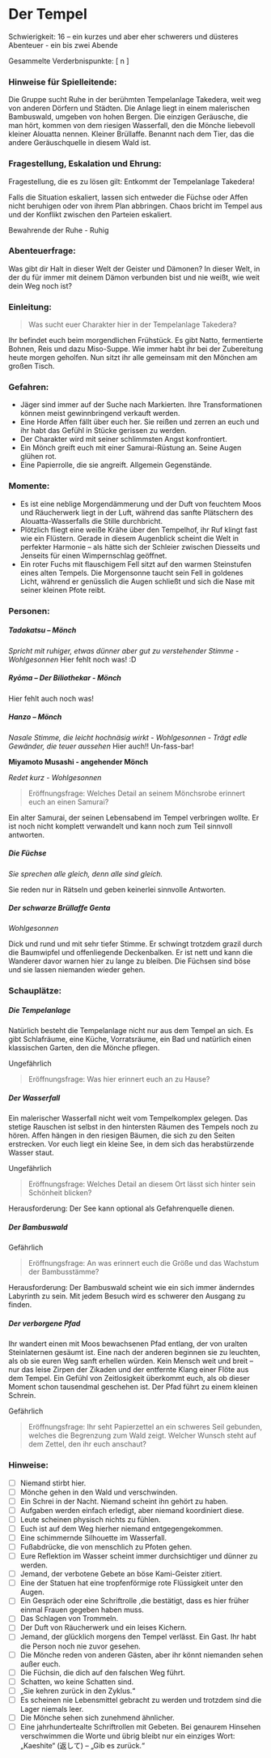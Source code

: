 # Der Tempel

Schwierigkeit: 16 – ein kurzes und aber eher schwerers und düsteres Abenteuer - ein bis zwei Abende  

Gesammelte Verderbnispunkte: [ n ]

### Hinweise für Spielleitende:

Die Gruppe sucht Ruhe in der berühmten Tempelanlage Takedera, weit weg von anderen Dörfern und Städten. Die Anlage liegt in einem malerischen Bambuswald, umgeben von hohen Bergen. Die einzigen Geräusche, die man hört, kommen von dem riesigen Wasserfall, den die Mönche liebevoll kleiner Alouatta nennen. Kleiner Brüllaffe. Benannt nach dem Tier, das die andere Geräuschquelle in diesem Wald ist. 

### Fragestellung, Eskalation und Ehrung:

Fragestellung, die es zu lösen gilt: Entkommt der Tempelanlage Takedera! 

Falls die Situation eskaliert, lassen sich entweder die Füchse oder Affen nicht beruhigen oder von ihrem Plan abbringen. Chaos bricht im Tempel aus und der Konflikt zwischen den Parteien eskaliert.

Bewahrende der Ruhe - Ruhig

### Abenteuerfrage:

Was gibt dir Halt in dieser Welt der Geister und Dämonen? In dieser Welt, in der du für immer mit deinem Dämon verbunden bist und nie weißt, wie weit dein Weg noch ist?

### Einleitung:

> Was sucht euer Charakter hier in der Tempelanlage Takedera?

Ihr befindet euch beim morgendlichen Frühstück. Es gibt Natto, fermentierte Bohnen, Reis und dazu Miso-Suppe. Wie immer habt ihr bei der Zubereitung heute morgen geholfen. Nun sitzt ihr alle gemeinsam mit den Mönchen am großen Tisch.

### Gefahren:

-	Jäger sind immer auf der Suche nach Markierten. Ihre Transformationen können meist gewinnbringend verkauft werden.  
-	Eine Horde Affen fällt über euch her. Sie reißen und zerren an euch und ihr habt das Gefühl in Stücke gerissen zu werden.
-	Der Charakter wird mit seiner schlimmsten Angst konfrontiert.
-	Ein Mönch greift euch mit einer Samurai-Rüstung an. Seine Augen glühen rot.
-	Eine Papierrolle, die sie angreift. Allgemein Gegenstände. 

### Momente:

-	Es ist eine neblige Morgendämmerung und der Duft von feuchtem Moos und Räucherwerk liegt in der Luft, während das sanfte Plätschern des Alouatta-Wasserfalls die Stille durchbricht. 
-	Plötzlich fliegt eine weiße Krähe über den Tempelhof, ihr Ruf klingt fast wie ein Flüstern. Gerade in diesem Augenblick scheint die Welt in perfekter Harmonie – als hätte sich der Schleier zwischen Diesseits und Jenseits für einen Wimpernschlag geöffnet. 
-	Ein roter Fuchs mit flauschigem Fell sitzt auf den warmen Steinstufen eines alten Tempels. Die Morgensonne taucht sein Fell in goldenes Licht, während er genüsslich die Augen schließt und sich die Nase mit seiner kleinen Pfote reibt.

### Personen:

##### **Tadakatsu** – Mönch

*Spricht mit ruhiger, etwas dünner aber gut zu verstehender Stimme - Wohlgesonnen*
Hier fehlt noch was! :D 

##### **Ryōma** – Der Biliothekar - Mönch

Hier fehlt auch noch was! 

##### **Hanzo** – Mönch

*Nasale Stimme, die leicht hochnäsig wirkt - Wohlgesonnen - Trägt edle Gewänder, die teuer aussehen*
Hier auch!! Un-fass-bar!

**Miyamoto Musashi - angehender Mönch**

*Redet kurz - Wohlgesonnen*

> Eröffnungsfrage: Welches Detail an seinem Mönchsrobe erinnert euch an einen Samurai?

Ein alter Samurai, der seinen Lebensabend im Tempel verbringen wollte. Er ist noch nicht komplett verwandelt und kann noch zum Teil sinnvoll antworten.

##### Die Füchse

*Sie sprechen alle gleich, denn alle sind gleich.*

Sie reden nur in Rätseln und geben keinerlei sinnvolle Antworten. 

##### Der schwarze Brüllaffe Genta

*Wohlgesonnen*

Dick und rund und mit sehr tiefer Stimme. Er schwingt trotzdem grazil durch die Baumwipfel und offenliegende Deckenbalken. Er ist nett und kann die Wanderer davor warnen hier zu lange zu bleiben. Die Füchsen sind böse und sie lassen niemanden wieder gehen.

### Schauplätze:

##### Die Tempelanlage

Natürlich besteht die Tempelanlage nicht nur aus dem Tempel an sich. Es gibt Schlafräume, eine Küche, Vorratsräume, ein Bad und natürlich einen klassischen Garten, den die Mönche pflegen.

Ungefährlich

> Eröffnungsfrage: Was hier erinnert euch an zu Hause?

##### Der Wasserfall

Ein malerischer Wasserfall nicht weit vom Tempelkomplex gelegen. Das stetige Rauschen ist selbst in den hintersten Räumen des Tempels noch zu hören. Affen hängen in den riesigen Bäumen, die sich zu den Seiten erstrecken. Vor euch liegt ein kleine See, in dem sich das herabstürzende Wasser staut. 

Ungefährlich

> Eröffnungsfrage: Welches Detail an diesem Ort lässt sich hinter sein Schönheit blicken?

Herausforderung: Der See kann optional als Gefahrenquelle dienen. 

##### Der Bambuswald

Gefährlich

> Eröffnungsfrage: An was erinnert euch die Größe und das Wachstum der Bambusstämme?

Herausforderung: Der Bambuswald scheint wie ein sich immer änderndes Labyrinth zu sein. Mit jedem Besuch wird es schwerer den Ausgang zu finden. 

##### Der verborgene Pfad

Ihr wandert einen mit Moos bewachsenen Pfad entlang, der von uralten Steinlaternen gesäumt ist. Eine nach der anderen beginnen sie zu leuchten, als ob sie euren Weg sanft erhellen würden. Kein Mensch weit und breit – nur das leise Zirpen der Zikaden und der entfernte Klang einer Flöte aus dem Tempel. Ein Gefühl von Zeitlosigkeit überkommt euch, als ob dieser Moment schon tausendmal geschehen ist. Der Pfad führt zu einem kleinen Schrein.

Gefährlich

> Eröffnungsfrage: Ihr seht Papierzettel an ein schweres Seil gebunden, welches die Begrenzung zum Wald zeigt. Welcher Wunsch steht auf dem Zettel, den ihr euch anschaut?



### Hinweise:

-	[ ] Niemand stirbt hier. 
-	[ ] Mönche gehen in den Wald und verschwinden.
-	[ ] Ein Schrei in der Nacht. Niemand scheint ihn gehört zu haben.
-	[ ] Aufgaben werden einfach erledigt, aber niemand koordiniert diese. 
-	[ ] Leute scheinen physisch nichts zu fühlen. 
-	[ ] Euch ist auf dem Weg hierher niemand entgegengekommen.
-	[ ] Eine schimmernde Silhouette im Wasserfall.
-	[ ] Fußabdrücke, die von menschlich zu Pfoten gehen.
-	[ ] Eure Reflektion im Wasser scheint immer durchsichtiger und dünner zu werden.
-	[ ] Jemand, der verbotene Gebete an böse Kami-Geister zitiert. 
-	[ ] Eine der Statuen hat eine tropfenförmige rote Flüssigkeit unter den Augen.
-	[ ] Ein Gespräch oder eine Schriftrolle ,die bestätigt, dass es hier früher einmal Frauen gegeben haben muss.
-	[ ] Das Schlagen von Trommeln.
-	[ ] Der Duft von Räucherwerk und ein leises Kichern.
-	[ ] Jemand, der glücklich morgens den Tempel verlässt. Ein Gast. Ihr habt die Person noch nie zuvor gesehen.
-	[ ] Die Mönche reden von anderen Gästen, aber ihr könnt niemanden sehen außer euch.
-	[ ] Die Füchsin, die dich auf den falschen Weg führt.
-	[ ] Schatten, wo keine Schatten sind.
-	[ ] „Sie kehren zurück in den Zyklus.“
-	[ ] Es scheinen nie Lebensmittel gebracht zu werden und trotzdem sind die Lager niemals leer.
-	[ ] Die Mönche sehen sich zunehmend ähnlicher.
-	[ ] Eine jahrhundertealte Schriftrollen mit Gebeten. Bei genaurem Hinsehen verschwimmen die Worte und übrig bleibt nur ein einziges Wort: „Kaeshite“ (返して) – „Gib es zurück.“
